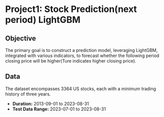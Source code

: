# Project1: Stock Prediction(next period)  LightGBM
## Objective
The primary goal is to construct a prediction model, leveraging LightGBM, integrated with various indicators, to forecast whether the following period closing price will be higher(Ture indicates higher closing price).

## Data
The dataset encompasses 3364 US stocks, each with a minimum trading history of three years.
- **Duration:** 2013-09-01 to 2023-08-31
- **Test Data Range:** 2023-07-01 to 2023-08-31
